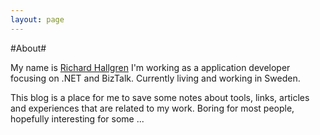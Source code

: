 ```yaml
---
layout: page
---
```

#About#

My name is [Richard Hallgren](mailto:richard.hallgren@gmail.com) I'm working as a application developer focusing on .NET and BizTalk. Currently living and working in Sweden.

This blog is a place for me to save some notes about tools, links, articles and experiences that are related to my work. Boring for most people, hopefully interesting for some ...
